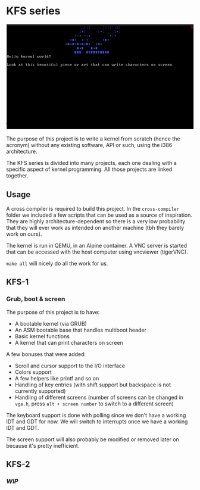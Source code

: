 # KFS series

![alt text](docs/kfs.png)

The purpose of this project is to write a kernel from scratch (hence the acronym) without any existing software, API or such, using the i386 architecture.

The KFS series is divided into many projects, each one dealing with a specific aspect of kernel programming. All those projects are linked together.

## Usage

A cross compiler is required to build this project. In the `cross-compiler` folder we included a few scripts that can be used as a source of inspiration. They are highly architecture-dependent so there is a very low probability that they will ever work as intended on another machine (tbh they barely work on ours).

The kernel is run in QEMU, in an Alpine container. A VNC server is started that can be accessed with the host computer using vncviewer (tigerVNC).

`make all` will nicely do all the work for us.

## KFS-1

### Grub, boot & screen

The purpose of this project is to have:
- A bootable kernel (via GRUB)
- An ASM bootable base that handles multiboot header
- Basic kernel functions
- A kernel that can print characters on screen

A few bonuses that were added:
- Scroll and cursor support to the I/O interface
- Colors support
- A few helpers like printf and so on
- Handling of key entries (with shift support but backspace is not currently supported)
- Handling of different screens (number of screens can be changed in `vga.h`, press `alt + screen number` to switch to a different screen)

The keyboard support is done with polling since we don't have a working IDT and GDT for now. We will switch to interrupts once we have a working IDT and GDT.

The screen support will also probably be modified or removed later on because it's pretty inefficient.

## KFS-2
### *WIP*

